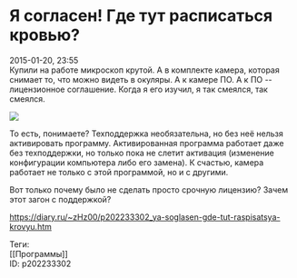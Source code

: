 Я согласен! Где тут расписаться кровью?
========================================

   
 2015-01-20, 23:55   
  Купили на работе микроскоп крутой. А в комплекте камера, которая снимает то, что можно видеть в окуляры. А к камере ПО. А к ПО -- лицензионное соглашение. Когда я его изучил, я так смеялся, так смеялся.   
   
   [![](https://i.imgur.com/nYwbuill.jpg)](https://i.imgur.com/nYwbuil.jpg)     
   
 То есть, понимаете? Техподдержка необязательна, но без неё нельзя активировать программу. Активированная программа работает даже без техподдержки, но только пока не слетит активация (изменение конфигурации компьютера либо его замена). К счастью, камера работает не только с этой программой, но и с другими.   
   
 Вот только почему было не сделать просто срочную лицензию? Зачем этот загон с поддержкой?   
    
 <https://diary.ru/~zHz00/p202233302_ya-soglasen-gde-tut-raspisatsya-krovyu.htm>   
   
 Теги:   
 [[Программы]]   
 ID: p202233302